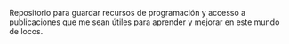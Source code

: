Repositorio para guardar recursos de programación y accesso a publicaciones que me sean útiles para aprender y mejorar en este mundo de locos.

